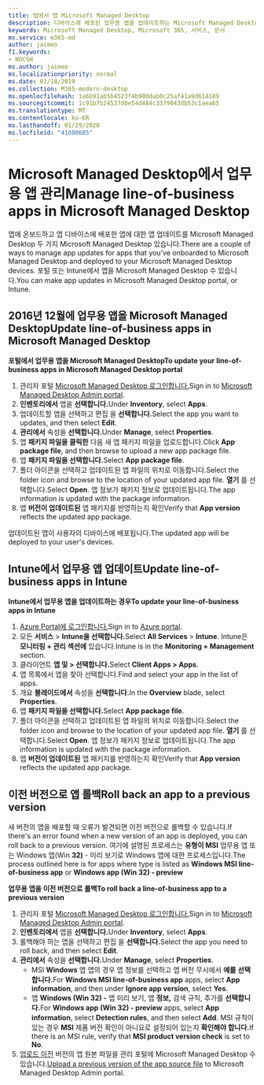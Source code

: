 ```yaml
---
title: 앱에서 앱 Microsoft Managed Desktop
description: 디바이스에 배포된 업무용 앱을 업데이트하는 Microsoft Managed Desktop 정보
keywords: Microsoft Managed Desktop, Microsoft 365, 서비스, 문서
ms.service: m365-md
author: jaimeo
f1.keywords:
- NOCSH
ms.author: jaimeo
ms.localizationpriority: normal
ms.date: 01/18/2019
ms.collection: M365-modern-desktop
ms.openlocfilehash: 1a6b91ab5b4523f4b980dab0c25af41a9d614189
ms.sourcegitcommit: 1c91b7b24537d0e54d484c3379043db53c1aea65
ms.translationtype: MT
ms.contentlocale: ko-KR
ms.lasthandoff: 01/29/2020
ms.locfileid: "41600685"
---
```

# <a name="manage-line-of-business-apps-in-microsoft-managed-desktop"></a><span data-ttu-id="ab738-104">Microsoft Managed Desktop에서 업무용 앱 관리</span><span class="sxs-lookup"><span data-stu-id="ab738-104">Manage line-of-business apps in Microsoft Managed Desktop</span></span>

<!--Application management -->

<span data-ttu-id="ab738-105">앱에 온보드하고 앱 디바이스에 배포한 앱에 대한 앱 업데이트를 Microsoft Managed Desktop 두 가지 Microsoft Managed Desktop 있습니다.</span><span class="sxs-lookup"><span data-stu-id="ab738-105">There are a couple of ways to manage app updates for apps that you've onboarded to Microsoft Managed Desktop and deployed to your Microsoft Managed Desktop devices.</span></span> <span data-ttu-id="ab738-106">포털 또는 Intune에서 앱을 Microsoft Managed Desktop 수 있습니다.</span><span class="sxs-lookup"><span data-stu-id="ab738-106">You can make app updates in Microsoft Managed Desktop portal, or Intune.</span></span> 

<span id="update-app-mmd" />

## <a name="update-line-of-business-apps-in-microsoft-managed-desktop"></a><span data-ttu-id="ab738-107">2016년 12월에 업무용 앱을 Microsoft Managed Desktop</span><span class="sxs-lookup"><span data-stu-id="ab738-107">Update line-of-business apps in Microsoft Managed Desktop</span></span>

<span data-ttu-id="ab738-108">**포털에서 업무용 앱을 Microsoft Managed Desktop**</span><span class="sxs-lookup"><span data-stu-id="ab738-108">**To update your line-of-business apps in Microsoft Managed Desktop portal**</span></span>
1. <span data-ttu-id="ab738-109">관리자 포털 [Microsoft Managed Desktop 로그인합니다.](https://aka.ms/mmdportal)</span><span class="sxs-lookup"><span data-stu-id="ab738-109">Sign in to [Microsoft Managed Desktop Admin portal](https://aka.ms/mmdportal).</span></span>
2. <span data-ttu-id="ab738-110">**인벤토리에서** 앱을 **선택합니다.**</span><span class="sxs-lookup"><span data-stu-id="ab738-110">Under **Inventory**, select **Apps**.</span></span>  
3. <span data-ttu-id="ab738-111">업데이트할 앱을 선택하고 편집 을 **선택합니다.**</span><span class="sxs-lookup"><span data-stu-id="ab738-111">Select the app you want to updates, and then select **Edit**.</span></span>
4. <span data-ttu-id="ab738-112">**관리에서** 속성을 **선택합니다.**</span><span class="sxs-lookup"><span data-stu-id="ab738-112">Under **Manage**, select **Properties**.</span></span> 
5. <span data-ttu-id="ab738-113">앱 **패키지 파일을 클릭한** 다음 새 앱 패키지 파일을 업로드합니다.</span><span class="sxs-lookup"><span data-stu-id="ab738-113">Click **App package file**, and then browse to upload a new app package file.</span></span>
6. <span data-ttu-id="ab738-114">앱 **패키지 파일을 선택합니다.**</span><span class="sxs-lookup"><span data-stu-id="ab738-114">Select **App package file**.</span></span>
7. <span data-ttu-id="ab738-115">폴더 아이콘을 선택하고 업데이트된 앱 파일의 위치로 이동합니다.</span><span class="sxs-lookup"><span data-stu-id="ab738-115">Select the folder icon and browse to the location of your updated app file.</span></span> <span data-ttu-id="ab738-116">**열기** 를 선택합니다.</span><span class="sxs-lookup"><span data-stu-id="ab738-116">Select **Open**.</span></span> <span data-ttu-id="ab738-117">앱 정보가 패키지 정보로 업데이트됩니다.</span><span class="sxs-lookup"><span data-stu-id="ab738-117">The app information is updated with the package information.</span></span>
8. <span data-ttu-id="ab738-118">앱 **버전이 업데이트된** 앱 패키지를 반영하는지 확인</span><span class="sxs-lookup"><span data-stu-id="ab738-118">Verify that **App version** reflects the updated app package.</span></span> 

<span data-ttu-id="ab738-119">업데이트된 앱이 사용자의 디바이스에 배포됩니다.</span><span class="sxs-lookup"><span data-stu-id="ab738-119">The updated app will be deployed to your user's devices.</span></span>

<span id="update-app-intune" />

## <a name="update-line-of-business-apps-in-intune"></a><span data-ttu-id="ab738-120">Intune에서 업무용 앱 업데이트</span><span class="sxs-lookup"><span data-stu-id="ab738-120">Update line-of-business apps in Intune</span></span>

<span data-ttu-id="ab738-121">**Intune에서 업무용 앱을 업데이트하는 경우**</span><span class="sxs-lookup"><span data-stu-id="ab738-121">**To update your line-of-business apps in Intune**</span></span>
1. <span data-ttu-id="ab738-122">[Azure Portal에 로그인합니다.](https://portal.azure.com)</span><span class="sxs-lookup"><span data-stu-id="ab738-122">Sign in to [Azure portal](https://portal.azure.com).</span></span>
2. <span data-ttu-id="ab738-123">모든 **서비스**  >  **Intune을 선택합니다.**</span><span class="sxs-lookup"><span data-stu-id="ab738-123">Select **All Services** > **Intune**.</span></span> <span data-ttu-id="ab738-124">Intune은 **모니터링 + 관리 섹션에** 있습니다.</span><span class="sxs-lookup"><span data-stu-id="ab738-124">Intune is in the **Monitoring + Management** section.</span></span>
3. <span data-ttu-id="ab738-125">클라이언트 **앱 및 > 선택합니다.**</span><span class="sxs-lookup"><span data-stu-id="ab738-125">Select **Client Apps > Apps**.</span></span>
4. <span data-ttu-id="ab738-126">앱 목록에서 앱을 찾아 선택합니다.</span><span class="sxs-lookup"><span data-stu-id="ab738-126">Find and select your app in the list of apps.</span></span>
5. <span data-ttu-id="ab738-127">개요 **블레이드에서** 속성을 **선택합니다.**</span><span class="sxs-lookup"><span data-stu-id="ab738-127">In the **Overview** blade, select **Properties**.</span></span>
6. <span data-ttu-id="ab738-128">앱 **패키지 파일을 선택합니다.**</span><span class="sxs-lookup"><span data-stu-id="ab738-128">Select **App package file**.</span></span>
7. <span data-ttu-id="ab738-129">폴더 아이콘을 선택하고 업데이트된 앱 파일의 위치로 이동합니다.</span><span class="sxs-lookup"><span data-stu-id="ab738-129">Select the folder icon and browse to the location of your updated app file.</span></span> <span data-ttu-id="ab738-130">**열기** 를 선택합니다.</span><span class="sxs-lookup"><span data-stu-id="ab738-130">Select **Open**.</span></span> <span data-ttu-id="ab738-131">앱 정보가 패키지 정보로 업데이트됩니다.</span><span class="sxs-lookup"><span data-stu-id="ab738-131">The app information is updated with the package information.</span></span>
8. <span data-ttu-id="ab738-132">앱 **버전이 업데이트된** 앱 패키지를 반영하는지 확인</span><span class="sxs-lookup"><span data-stu-id="ab738-132">Verify that **App version** reflects the updated app package.</span></span>

<span id="roll-back-app-mmd" />

## <a name="roll-back-an-app-to-a-previous-version"></a><span data-ttu-id="ab738-133">이전 버전으로 앱 롤백</span><span class="sxs-lookup"><span data-stu-id="ab738-133">Roll back an app to a previous version</span></span>

<span data-ttu-id="ab738-134">새 버전의 앱을 배포할 때 오류가 발견되면 이전 버전으로 롤백할 수 있습니다.</span><span class="sxs-lookup"><span data-stu-id="ab738-134">If there's an error found when a new version of an app is deployed, you can roll back to a previous version.</span></span> <span data-ttu-id="ab738-135">여기에 설명된 프로세스는 **유형이 MSI** 업무용 앱 또는 Windows 앱(Win **32)** - 미리 보기로 Windows 앱에 대한 프로세스입니다.</span><span class="sxs-lookup"><span data-stu-id="ab738-135">The process outlined here is for apps where type is listed as **Windows MSI line-of-business app** or **Windows app (Win 32) - preview**</span></span>

<span data-ttu-id="ab738-136">**업무용 앱을 이전 버전으로 롤백**</span><span class="sxs-lookup"><span data-stu-id="ab738-136">**To roll back a line-of-business app to a previous version**</span></span>

1. <span data-ttu-id="ab738-137">관리자 포털 [Microsoft Managed Desktop 로그인합니다.](https://aka.ms/mmdportal)</span><span class="sxs-lookup"><span data-stu-id="ab738-137">Sign in to [Microsoft Managed Desktop Admin portal](https://aka.ms/mmdportal).</span></span>
2. <span data-ttu-id="ab738-138">**인벤토리에서** 앱을 **선택합니다.**</span><span class="sxs-lookup"><span data-stu-id="ab738-138">Under **Inventory**, select **Apps**.</span></span>  
3. <span data-ttu-id="ab738-139">롤백해야 하는 앱을 선택하고 편집 을 **선택합니다.**</span><span class="sxs-lookup"><span data-stu-id="ab738-139">Select the app you need to roll back, and then select **Edit**.</span></span>
4. <span data-ttu-id="ab738-140">**관리에서** 속성을 **선택합니다.**</span><span class="sxs-lookup"><span data-stu-id="ab738-140">Under **Manage**, select **Properties**.</span></span> 
    - <span data-ttu-id="ab738-141">MSI **Windows** 앱 앱의 경우 앱 정보를 선택하고 앱 버전 무시에서 **예를** **선택합니다.**</span><span class="sxs-lookup"><span data-stu-id="ab738-141">For **Windows MSI line-of-business app** apps, select **App information**, and then under **Ignore app version**, select **Yes**.</span></span>
    - <span data-ttu-id="ab738-142">앱 **Windows (Win 32) -** 앱 미리 보기, 앱 **정보,** 검색 규칙, 추가를 **선택합니다.**</span><span class="sxs-lookup"><span data-stu-id="ab738-142">For **Windows app (Win 32) - preview** apps, select **App information**, select **Detection rules**, and then select **Add**.</span></span> 
    <span data-ttu-id="ab738-143">MSI 규칙이 있는 경우 **MSI** 제품 버전 확인이 아니요로 설정되어 있는지 **확인해야 합니다.**</span><span class="sxs-lookup"><span data-stu-id="ab738-143">If there is an MSI rule, verify that **MSI product version check** is set to **No**.</span></span>
5. <span data-ttu-id="ab738-144">[업로드 이전](../get-started/deploy-apps.md) 버전의 앱 원본 파일을 관리 포털에 Microsoft Managed Desktop 수 있습니다.</span><span class="sxs-lookup"><span data-stu-id="ab738-144">[Upload a previous version of the app source file](../get-started/deploy-apps.md) to Microsoft Managed Desktop Admin portal.</span></span>  

